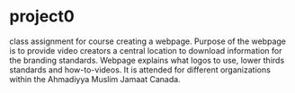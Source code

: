 # project0
class assignment for course
creating a webpage.
Purpose of the webpage is to provide video creators a central location to download information for the branding standards.
Webpage explains what logos to use, lower thirds standards and how-to-videos.
It is attended for different organizations within the Ahmadiyya Muslim Jamaat Canada. 
